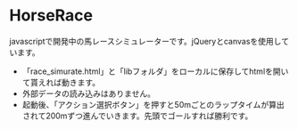 # HorseRace
javascriptで開発中の馬レースシミュレーターです。jQueryとcanvasを使用しています。  
 - 「race_simurate.html」と「libフォルダ」をローカルに保存してhtmlを開いて貰えれば動きます。  
 - 外部データの読み込みはありません。  
 - 起動後、「アクション選択ボタン」を押すと50mごとのラップタイムが算出されて200mずつ進んでいきます。先頭でゴールすれば勝利です。  

